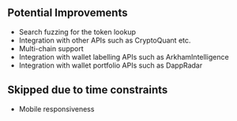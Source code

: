 ## Potential Improvements

- Search fuzzing for the token lookup
- Integration with other APIs such as CryptoQuant etc.
- Multi-chain support
- Integration with wallet labelling APIs such as ArkhamIntelligence
- Integration with wallet portfolio APIs such as DappRadar

## Skipped due to time constraints

- Mobile responsiveness
